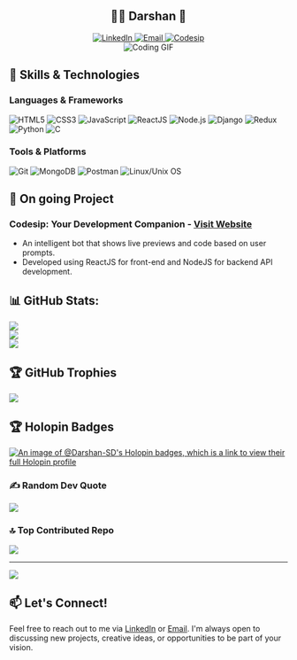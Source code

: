 <section align="center">
    <h1 align="center">👨‍💻 Darshan 📸</h1>
    <div align="center">
        <div>
            <a href="https://www.linkedin.com/in/imdarshannn">
                <img src="https://img.shields.io/badge/LinkedIn-Connect-blue" alt="LinkedIn">
            </a>
            <a href="mailto:darshandarji.code@gmail.com">
                <img src="https://img.shields.io/badge/Email-darshandarji.code@gmail.com-red" alt="Email">
            </a>
            <a href="https://www.codesip.tech/">
                <img src="https://img.shields.io/badge/Codesip-Visit-green" alt="Codesip">
            </a>
         </div>
         <img src="https://images.pexels.com/photos/5483077/pexels-photo-5483077.jpeg?auto=compress&cs=tinysrgb&w=1260&h=750&dpr=2" alt="Coding GIF">
    </div>
</section>

## 🚀 Skills & Technologies

### Languages & Frameworks
<p align="left">
    <img src="https://img.shields.io/badge/HTML5-E34F26?style=for-the-badge&logo=html5&logoColor=white" alt="HTML5" />
    <img src="https://img.shields.io/badge/CSS3-1572B6?style=for-the-badge&logo=css3&logoColor=white" alt="CSS3" />
    <img src="https://img.shields.io/badge/JavaScript-F7DF1E?style=for-the-badge&logo=javascript&logoColor=black" alt="JavaScript" />
    <img src="https://img.shields.io/badge/React-61DAFB?style=for-the-badge&logo=react&logoColor=black" alt="ReactJS" />
    <img src="https://img.shields.io/badge/Node.js-339933?style=for-the-badge&logo=node-dot-js&logoColor=white" alt="Node.js" />
    <img src="https://img.shields.io/badge/Django-092E20?style=for-the-badge&logo=django&logoColor=white" alt="Django" />
    <img src="https://img.shields.io/badge/Redux-764ABC?style=for-the-badge&logo=redux&logoColor=white" alt="Redux" />
    <img src="https://img.shields.io/badge/Python-3776AB?style=for-the-badge&logo=python&logoColor=white" alt="Python" />
    <img src="https://img.shields.io/badge/C-00599C?style=for-the-badge&logo=c&logoColor=white" alt="C" />
</p>

### Tools & Platforms
<p align="left">
    <img src="https://img.shields.io/badge/Git-F05032?style=for-the-badge&logo=git&logoColor=white" alt="Git" />
    <img src="https://img.shields.io/badge/MongoDB-47A248?style=for-the-badge&logo=mongodb&logoColor=white" alt="MongoDB" />
    <img src="https://img.shields.io/badge/Postman-FF670F?style=for-the-badge&logo=postman&logoColor=white" alt="Postman" />
    <img src="https://img.shields.io/badge/Linux-FCC624?style=for-the-badge&logo=linux&logoColor=black" alt="Linux/Unix OS" />
</p>

## 🌟 On going Project
### Codesip: Your Development Companion - [Visit Website](https://www.codesip.tech)
- An intelligent bot that shows live previews and code based on user prompts.
- Developed using ReactJS for front-end and NodeJS for backend API development.

## 📊 GitHub Stats:
![](https://github-readme-stats.vercel.app/api?username=Darshan-SD&theme=dark&hide_border=false&include_all_commits=false&count_private=false)<br/>
![](https://github-readme-streak-stats.herokuapp.com/?user=Darshan-SD&theme=dark&hide_border=false)<br/>
![](https://github-readme-stats.vercel.app/api/top-langs/?username=Darshan-SD&theme=dark&hide_border=false&include_all_commits=false&count_private=false&layout=compact)

## 🏆 GitHub Trophies
![](https://github-profile-trophy.vercel.app/?username=Darshan-SD&theme=radical&no-frame=false&no-bg=true&margin-w=4)

## 🏆 Holopin Badges
[![An image of @Darshan-SD's Holopin badges, which is a link to view their full Holopin profile](https://holopin.me/darshansd)](https://holopin.io/@darshansd)

### ✍️ Random Dev Quote
![](https://quotes-github-readme.vercel.app/api?type=horizontal&theme=radical)

### 🔝 Top Contributed Repo
![](https://github-contributor-stats.vercel.app/api?username=Darshan-SD&limit=5&theme=dark&combine_all_yearly_contributions=true)

---
[![](https://visitcount.itsvg.in/api?id=darshansd&label=Views&icon=5&pretty=true)](https://visitcount.itsvg.in)


## 📫 Let's Connect!
Feel free to reach out to me via [LinkedIn](https://www.linkedin.com/in/imdarshannn) or [Email](mailto:darshandarji.code@gmail.com). I'm always open to discussing new projects, creative ideas, or opportunities to be part of your vision.
